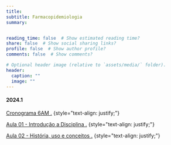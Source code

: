 ```yaml
---
title: 
subtitle: Farmacopidemiologia
summary: 


reading_time: false  # Show estimated reading time?
share: false  # Show social sharing links?
profile: false  # Show author profile?
comments: false  # Show comments?

# Optional header image (relative to `assets/media/` folder).
header:
  caption: ""
  image: ""
---
```


#### **2024.1**

<a href="https://docs.google.com/document/d/1JCs9rhQewJj711JMATpJ3ujtS3przIDt/edit?usp=sharing&ouid=105922777432800571653&rtpof=true&sd=true"> Cronograma 6AM .</a>
{style="text-align: justify;"}

<a href="https://drive.google.com/file/d/1jtX5yC87reObt7qTy0l4TaIFzeTYaCoq/view?usp=sharing"> Aula 01 - Introdução a Disciplina .</a>
{style="text-align: justify;"}

<a href="https://drive.google.com/file/d/1gUxr4J3863dtmoYAEfmu0qF_kGZfDKlX/view?usp=sharing"> Aula 02 - História, uso e conceitos .</a>
{style="text-align: justify;"}